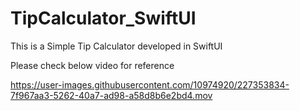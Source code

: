# TipCalculator_SwiftUI

This is a Simple Tip Calculator developed in SwiftUI 

Please check below video for reference 


https://user-images.githubusercontent.com/10974920/227353834-7f967aa3-5262-40a7-ad98-a58d8b6e2bd4.mov

